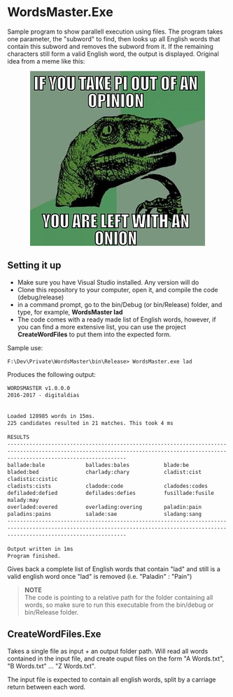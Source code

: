 
# WordsMaster.Exe
Sample program to show parallell execution using files. The program takes one parameter, the "subword" to find, then looks up all English words that contain this subword
and removes the subword from it. If the remaining characters still form a valid English word, the output is displayed. Original idea from a meme like this:  

<center>

![Words to the vise](opinion.jpg)

</center>

## Setting it up
- Make sure you have Visual Studio installed. Any version will do
- Clone this repository to your computer, open it, and compile the code (debug/release)
- in a command prompt, go to the bin/Debug (or bin/Release) folder, and type, for example,  **WordsMaster lad**
- The code comes with a ready made list of English words, however, if you can find a more extensive list, you can use the project **CreateWordFiles** to put them into the expected form.




Sample use: 

```
F:\Dev\Private\WordsMaster\bin\Release> WordsMaster.exe lad
```
Produces the following output:
```
WORDSMASTER v1.0.0.0
2016-2017 - digitaldias


Loaded 128985 words in 15ms.
225 candidates resulted in 21 matches. This took 4 ms

RESULTS
----------------------------------------------------------------------------------------------------------------------------------------------------------------------------------
ballade:bale             ballades:bales           blade:be                 bladed:bed               charlady:chary           cladist:cist             cladistic:cistic
cladists:cists           cladode:code             cladodes:codes           defiladed:defied         defilades:defies         fusillade:fusile         malady:may
overladed:overed         overlading:overing       paladin:pain             paladins:pains           salade:sae               sladang:sang
----------------------------------------------------------------------------------------------------------------------------------------------------------------------------------

Output written in 1ms
Program finished.
```
Gives back a complete list of English words that contain "lad" and still is a valid english word once "lad" is removed (i.e. "Paladin" : "Pain")

>**NOTE<br />**
>The code is pointing to a relative path for the folder containing all words, so make sure to run this executable from the bin/debug or bin/Release folder. 

## CreateWordFiles.Exe
Takes a single file as input + an output folder path. Will read all words contained in the input file, and create 
ouput files on the form "A Words.txt", "B Words.txt" ... "Z Words.txt". 

The input file is expected to contain all english words, split by a carriage return between each word.


